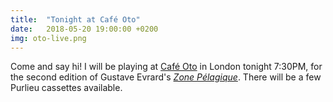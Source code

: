 ```yaml
---
title:  "Tonight at Café Oto"
date:   2018-05-20 19:00:00 +0200
img: oto-live.png
---
```


Come and say hi! I will be playing at [Café Oto](https://www.cafeoto.co.uk/) in London tonight
7:30PM, for the second edition of Gustave Evrard's [*Zone
Pélagique*](https://www.cafeoto.co.uk/events/zone-pelagique-matthias-puech-birdworld/). There
will be a few Purlieu cassettes available.